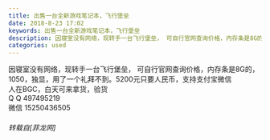 ```yaml
---
title: 出售一台全新游戏笔记本，飞行堡垒
date: 2018-8-23 17:02
keywords: 出售一台全新游戏笔记本，飞行堡垒
description: 因寝室没有网络，现转手一台飞行堡垒， 可自行官网查询价格，内存条是8G的，1050，独显，用了一个礼拜不到。5200元只要人民币，支持支付宝微信人在BGC，白天可来拿货，验货Q Q 497495219微信 15250436505
categories: used
---
```

<td class="t_f" id="postmessage_1679900">

因寝室没有网络，现转手一台飞行堡垒， 可自行官网查询价格，内存条是8G的，1050，独显，用了一个礼拜不到。5200元只要人民币，支持支付宝微信<br/>
人在BGC，白天可来拿货，验货<br/>
Q Q 497495219<br/>
微信 15250436505</td>
###### 转载自[菲龙网]